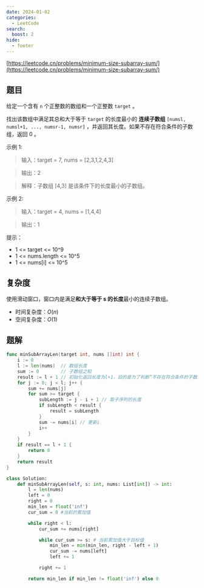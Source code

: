 ```yaml
---
date: 2024-01-02
categories:
  - LeetCode
search:
  boost: 2
hide:
  - footer
---
```


[https://leetcode.cn/problems/minimum-size-subarray-sum/](https://leetcode.cn/problems/minimum-size-subarray-sum/)

## 题目

给定一个含有 `n` 个正整数的数组和一个正整数 `target` 。

找出该数组中满足其总和大于等于 `target` 的长度最小的 **连续子数组** `[numsl, numsl+1, ..., numsr-1, numsr]` ，并返回其长度。如果不存在符合条件的子数组，返回 0 。

示例 1:

> 输入：target = 7, nums = [2,3,1,2,4,3]

> 输出：2

> 解释：子数组 [4,3] 是该条件下的长度最小的子数组。

示例 2:

> 输入：target = 4, nums = [1,4,4]

> 输出：1

提示：

- 1 <= target <= 10^9
- 1 <= nums.length <= 10^5
- 1 <= nums[i] <= 10^5

## 复杂度

使用滑动窗口，窗口内是满足**和大于等于 s 的长度**最小的连续子数组。

- 时间复杂度：$O(n)$
- 空间复杂度：$O(1)$

## 题解

```go title="Go"
func minSubArrayLen(target int, nums []int) int {
    i := 0
    l := len(nums)  // 数组长度
    sum := 0        // 子数组之和
    result := l + 1 // 初始化返回长度为l+1，目的是为了判断“不存在符合条件的子数组，返回0”的情况
    for j := 0; j < l; j++ {
        sum += nums[j]
        for sum >= target {
            subLength := j - i + 1 // 取子序列的长度
            if subLength < result {
                result = subLength
            }
            sum -= nums[i] // 更新i
            i++
        }
    }
    if result == l + 1 {
        return 0
    }
    return result
}
```

```python title="Python"
class Solution:
    def minSubArrayLen(self, s: int, nums: List[int]) -> int:
        l = len(nums)
        left = 0
        right = 0
        min_len = float('inf')
        cur_sum = 0 #当前的累加值

        while right < l:
            cur_sum += nums[right]

            while cur_sum >= s: # 当前累加值大于目标值
                min_len = min(min_len, right - left + 1)
                cur_sum -= nums[left]
                left += 1

            right += 1

        return min_len if min_len != float('inf') else 0
```
